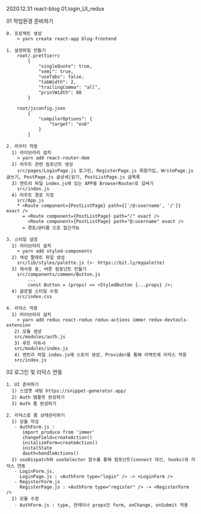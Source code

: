 2020.12.31 react-blog 01.login_UI_redux

01 작업환경 준비하기 

    0. 프로젝트 생성 
        > yarn create react-app blog-frontend
        
    1. 설정파일 만들기 
        root/.prettierrc
            {
                "singleQuote": true,
                "semi": true,
                "useTabs": false,
                "tabWidth": 2,
                "trailingComma": "all",
                "printWidth": 80
            }

        root/jsconfig.json
            {
                "compilerOptions": {
                    "target": "es6"
                }
            }

    2. 라우터 적용 
      1) 라이브러리 설치
        > yarn add react-router-dom 
      2) 라우트 관련 컴포넌트 생성
        src/pages/LoginPage.js 로그인, RegisterPage.js 회원가입, WritePage.js 글쓰기, PostPage.js 글상세|읽기, PostListPage.js 글목록
      3) 엔트리 파일 index.js에 있는 APP을 BrowserRouter로 감싸기 
        src/index.js 
      4) 라우트 경로 지정
        src/App.js 
        * <Route component={PostListPage} path={['/@:username', '/']} exact />
          = <Route component={PostListPage} path="/" exact />
            <Route component={PostListPage} path="@:username" exact />
          = 경로/@이름 으로 접근가능 

    3. 스타일 설정 
      1) 라이브러리 설치
        > yarn add styled-components
      2) 색상 팔레트 파일 생성  
        src/lib/styles/palette.js (<- https://bit.ly/mypalette)
      3) 재사용 용, 버튼 컴포넌트 만들기 
        src/components/commen/Button.js
            ...
            const Button = (props) => <StyledButton {...props} />;
      4) 글로벌 스타일 수정 
        src/index.css      

    4. 리덕스 적용 
      1) 라이브러리 설치
        > yarn add redux react-redux redux-actions immer redux-devtools-extension
       2) 모듈 생성 
       src/modules/auth.js
       3) 루트 리듀서
       src/modules/index.js
       4) 엔트리 파일 index.js에 스토어 생성, Provider를 통해 리액트에 리덕스 적용 
       src/index.js       


02 로그인 및 리덕스 연동 

    1. UI 준비하기
      1) 스냅챗 세팅 https://snippet-generator.app/
      2) Auth 템플릿 완성하기 
      3) Auth 폼 완성하기 

    2. 리덕스로 폼 상태관리하기 
      1) 모듈 작성  
       - AuthForm.js :
          import produce from 'immer'
          changeField=createAction() 
          initalizeForm=createAction() 
          initalState
          dauth=handleActions() 
      2) useDispatch와 useSelector 함수를 통해 컴포넌트(connect 대신, hooks)와 리덕스 연동 
       - LoginForm.js, 
         LoginPage.js : <AuthForm type="login" /> -> <LoginForm />
       - RegisterForm.js
         RegisterPage.js : <AuthForm type="register" /> -> <RegisterForm />
      2) 모듈 수정 
       - AuthForm.js : type, 컨테이너 props인 form, onChange, onSubmit 적용
